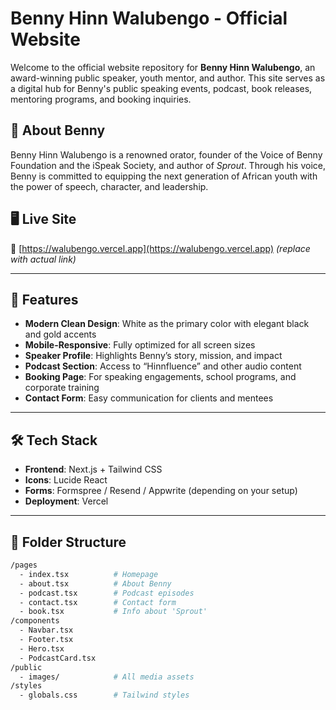 # Benny Hinn Walubengo - Official Website

Welcome to the official website repository for **Benny Hinn Walubengo**, an award-winning public speaker, youth mentor, and author. This site serves as a digital hub for Benny's public speaking events, podcast, book releases, mentoring programs, and booking inquiries.

## 🌟 About Benny
Benny Hinn Walubengo is a renowned orator, founder of the Voice of Benny Foundation and the iSpeak Society, and author of *Sprout*. Through his voice, Benny is committed to equipping the next generation of African youth with the power of speech, character, and leadership.

## 🖥️ Live Site
🔗 [https://walubengo.vercel.app](https://walubengo.vercel.app) *(replace with actual link)*

---

## 🎨 Features

- **Modern Clean Design**: White as the primary color with elegant black and gold accents
- **Mobile-Responsive**: Fully optimized for all screen sizes
- **Speaker Profile**: Highlights Benny’s story, mission, and impact
- **Podcast Section**: Access to “Hinnfluence” and other audio content
- **Booking Page**: For speaking engagements, school programs, and corporate training
- **Contact Form**: Easy communication for clients and mentees

---

## 🛠️ Tech Stack

- **Frontend**: Next.js + Tailwind CSS
- **Icons**: Lucide React
- **Forms**: Formspree / Resend / Appwrite (depending on your setup)
- **Deployment**: Vercel

---

## 📂 Folder Structure

```bash
/pages
  - index.tsx          # Homepage
  - about.tsx          # About Benny
  - podcast.tsx        # Podcast episodes
  - contact.tsx        # Contact form
  - book.tsx           # Info about 'Sprout'
/components
  - Navbar.tsx
  - Footer.tsx
  - Hero.tsx
  - PodcastCard.tsx
/public
  - images/            # All media assets
/styles
  - globals.css        # Tailwind styles
